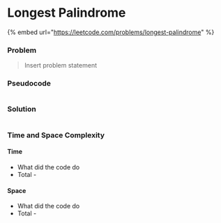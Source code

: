 # Longest Palindrome

{% embed url="https://leetcode.com/problems/longest-palindrome" %}

### Problem

> Insert problem statement

### Pseudocode

```// Some code

```

### Solution

```// Some code

```

### Time and Space Complexity

#### Time

- What did the code do
- Total -&#x20;

#### Space

- What did the code do
- Total -
